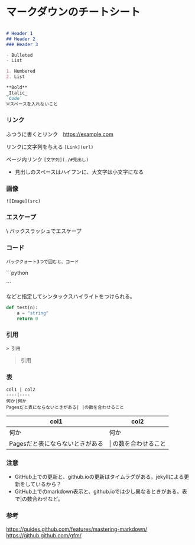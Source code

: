# マークダウンのチートシート

```markdown

# Header 1
## Header 2
### Header 3

- Bulleted
- List

1. Numbered
2. List

**Bold**
_Italic_ 
`Code`
※スペースを入れないこと
```
### リンク

ふつうに書くとリンク　https://example.com

リンクに文字列を与える
`[Link](url) `

ページ内リンク
`[文字列](./#見出し)`
* 見出しのスペースはハイフンに、大文字は小文字になる

### 画像
`![Image](src)`


### エスケープ

\\
バックスラッシュでエスケープ

### コード

```
バッククォート3つで囲むと、コード
```

\```python

\```

などと指定してシンタックスハイライトをつけられる。

```python
def test(n):
    a = "string"
    return 0
```

### 引用

`> 引用`

> 引用

### 表

```
col1 | col2
----|----
何か|何か
Pagesだと表にならないときがある| |の数を合わせること
```

col1 | col2
---- | ------
何か|何か
Pagesだと表にならないときがある| \| の数を合わせること

### 注意

- GitHub上での更新と、github.ioの更新はタイムラグがある。jekyllによる更新をしているから？
- GitHub上でのmarkdown表示と、github.ioでは少し異なるときがある。表で|の数合わせなど。



### 参考

https://guides.github.com/features/mastering-markdown/
https://github.github.com/gfm/
